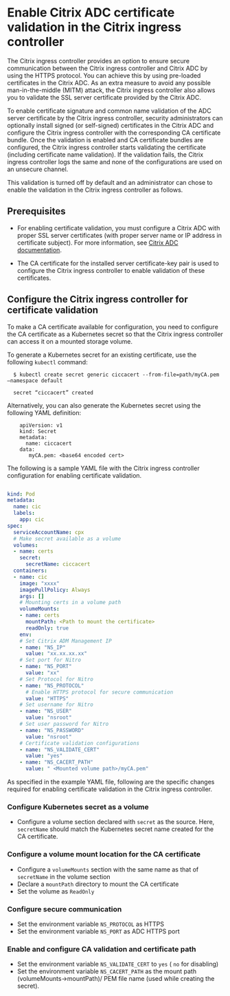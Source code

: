 # Enable Citrix ADC certificate validation in the Citrix ingress controller

The Citrix ingress controller provides an option to ensure secure communication between the Citrix ingress controller and Citrix ADC by using the HTTPS protocol. You can achieve this by using pre-loaded certificates in the Citrix ADC. As an extra measure to avoid any possible man-in-the-middle (MITM) attack, the Citrix ingress controller also allows you to validate the SSL server certificate provided by the Citrix ADC.

To enable certificate signature and common name validation of the ADC server certificate by the Citrix ingress controller, security administrators can optionally install signed (or self-signed) certificates in the Citrix ADC and configure the Citrix ingress controller with the corresponding CA certificate bundle. Once the validation is enabled and CA certificate bundles are configured, the Citrix ingress controller starts validating the certificate (including certificate name validation). If the validation fails, the Citrix ingress controller logs the same and none of the configurations are used on an unsecure channel.

This validation is turned off by default and an administrator can chose to enable the validation in the Citrix ingress controller as follows.

## Prerequisites

- For enabling certificate validation, you must configure a Citrix ADC with proper SSL server certificates (with proper server name or IP address in certificate subject). For more information, see [Citrix ADC documentation](https://docs.citrix.com/en-us/citrix-adc/13/ssl/ssl-certificates/add-group-certs.html).

- The CA certificate for the installed server certificate-key pair is used to configure the Citrix ingress controller to enable validation of these certificates.

## Configure the Citrix ingress controller for certificate validation

To make a CA certificate available for configuration, you need to configure the CA certificate as a Kubernetes secret so that the Citrix ingress controller can access it on a mounted storage volume.

To generate a Kubernetes secret for an existing certificate, use the following `kubectl` command:

      $ kubectl create secret generic ciccacert --from-file=path/myCA.pem –namespace default

      secret “ciccacert” created

Alternatively, you can also generate the Kubernetes secret using the following YAML definition:

        apiVersion: v1
        kind: Secret
        metadata:
	      name: ciccacert
        data:
  	       myCA.pem: <base64 encoded cert>

The following is a sample YAML file with the Citrix ingress controller configuration for enabling certificate validation.

```yml

kind: Pod
metadata:
  name: cic
  labels:
    app: cic
spec:
  serviceAccountName: cpx
  # Make secret available as a volume
  volumes:
  - name: certs
    secret:
      secretName: ciccacert
  containers:
  - name: cic
    image: "xxxx"
    imagePullPolicy: Always
    args: []
    # Mounting certs in a volume path
    volumeMounts:
    - name: certs
      mountPath: <Path to mount the certificate>
      readOnly: true
    env:
    # Set Citrix ADM Management IP
    - name: "NS_IP"
      value: "xx.xx.xx.xx"
    # Set port for Nitro
    - name: "NS_PORT"
      value: "xx"
    # Set Protocol for Nitro
    - name: "NS_PROTOCOL"
      # Enable HTTPS protocol for secure communication
      value: "HTTPS"
    # Set username for Nitro
    - name: "NS_USER"
      value: "nsroot"
    # Set user password for Nitro
    - name: "NS_PASSWORD"
      value: "nsroot"
    # Certificate validation configurations
    - name: "NS_VALIDATE_CERT"
      value: "yes"
    - name: "NS_CACERT_PATH"
      value: " <Mounted volume path>/myCA.pem"
```

As specified in the example YAML file, following are the specific changes required for enabling certificate validation in the Citrix ingress controller.

### Configure Kubernetes secret as a volume

-  Configure a volume section declared with `secret` as the source. Here, `secretName` should match the Kubernetes secret name created for the CA certificate.

### Configure a volume mount location for the CA certificate

- Configure a `volumeMounts` section with the same name as that of `secretName` in the volume section
- Declare a `mountPath` directory to mount the CA certificate
- Set the volume as `ReadOnly`

### Configure secure communication

- Set the environment variable `NS_PROTOCOL` as HTTPS
- Set the environment variable `NS_PORT` as ADC HTTPS port

### Enable and configure CA validation and certificate path

- Set the environment variable `NS_VALIDATE_CERT` to `yes` ( `no` for disabling)
- Set the environment variable `NS_CACERT_PATH` as the mount path (volumeMounts->mountPath)/ PEM file name (used while creating the secret).
